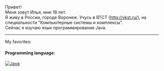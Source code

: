 Привет!    
Меня зовут Илья, мне 18 лет.    
Я живу в России, городе Воронеж. Учусь в ВТСТ (http://vkst.ru/), на специальности "Компьютерные системы и комплексы".    
Сейчас я изучаю язык программирования Java. 
_____
My favorites:    
#### Programming language:  

[![Java](https://img.shields.io/badge/-java-489EEB?logo=java&style=flat-square&logocolor=white)](https://google.com/)

